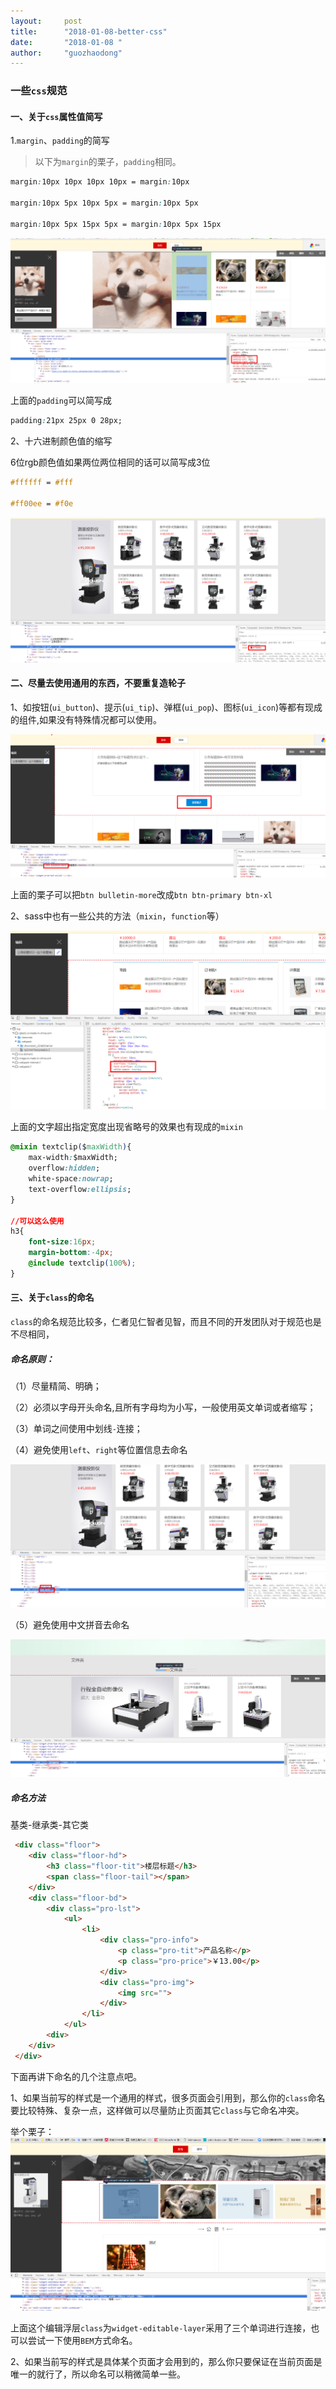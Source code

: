 ```yaml
---
layout:     post
title:      "2018-01-08-better-css"
date:       "2018-01-08 "
author:     "guozhaodong"
---
```


### 一些`css`规范

#### 一、关于`css`属性值简写

1.`margin`、`padding`的简写

> 以下为`margin`的栗子，`padding`相同。

``` css
margin:10px 10px 10px 10px = margin:10px

margin:10px 5px 10px 5px = margin:10px 5px

margin:10px 5px 15px 5px = margin:10px 5px 15px

```

![image](/img/better-css/1.png)

上面的`padding`可以简写成

``` css
padding:21px 25px 0 28px;
```

2、十六进制颜色值的缩写

6位rgb颜色值如果两位两位相同的话可以简写成3位

``` css
#ffffff = #fff

#ff00ee = #f0e
```

![image](/img/better-css/2.png)

#### 二、尽量去使用通用的东西，不要重复造轮子

1、如按钮(`ui_button`)、提示(`ui_tip`)、弹框(`ui_pop`)、图标(`ui_icon`)等都有现成的组件,如果没有特殊情况都可以使用。

![image](/img/better-css/3.png)

上面的栗子可以把`btn bulletin-more`改成`btn btn-primary btn-xl`

2、sass中也有一些公共的方法（`mixin`，`function`等）

![image](/img/better-css/4.png)

上面的文字超出指定宽度出现省略号的效果也有现成的`mixin`

``` css
@mixin textclip($maxWidth){
    max-width:$maxWidth;
    overflow:hidden;
    white-space:nowrap;
    text-overflow:ellipsis;
}

//可以这么使用
h3{
    font-size:16px;
    margin-bottom:-4px;
    @include textclip(100%);
}

```

#### 三、关于`class`的命名

`class`的命名规范比较多，仁者见仁智者见智，而且不同的开发团队对于规范也是不尽相同，

##### 命名原则：

（1）尽量精简、明确；

（2）必须以字母开头命名,且所有字母均为小写，一般使用英文单词或者缩写；

（3）单词之间使用中划线`-`连接；

（4）避免使用`left`、`right`等位置信息去命名

![image](/img/better-css/6.png)

（5）避免使用中文拼音去命名

![image](/img/better-css/7.png)

##### 命名方法

基类-继承类-其它类

``` html
 <div class="floor">
    <div class="floor-hd">
        <h3 class="floor-tit">楼层标题</h3>
        <span class="floor-tail"></span>
    </div>
    <div class="floor-bd">
        <div class="pro-lst">
            <ul>
                <li>
                    <div class="pro-info">
                        <p class="pro-tit">产品名称</p>
                        <p class="pro-price">￥13.00</p>
                    </div>
                    <div class="pro-img">
                        <img src="">
                    </div>
                </li>
            </ul>
        <div>
    </div>
 </div>
```

下面再讲下命名的几个注意点吧。

1、如果当前写的样式是一个通用的样式，很多页面会引用到，那么你的`class`命名要比较特殊、复杂一点，这样做可以尽量防止页面其它`class`与它命名冲突。

举个栗子：
![image](/img/better-css/5.png)

上面这个编辑浮层`class`为`widget-editable-layer`采用了三个单词进行连接，也可以尝试一下使用`BEM`方式命名。

2、如果当前写的样式是具体某个页面才会用到的，那么你只要保证在当前页面是唯一的就行了，所以命名可以稍微简单一些。

